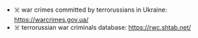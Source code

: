 - ☠️ war crimes committed by terrorussians in Ukraine: https://warcrimes.gov.ua/
- ☠️ terrorussian war criminals database: https://rwc.shtab.net/
